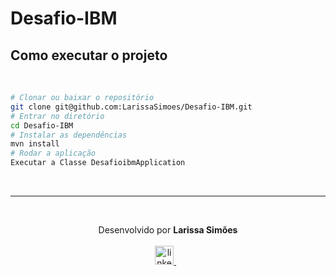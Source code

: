 # Desafio-IBM

 ## Como executar o projeto

<br/>

```bash
# Clonar ou baixar o repositório
git clone git@github.com:LarissaSimoes/Desafio-IBM.git
# Entrar no diretório
cd Desafio-IBM
# Instalar as dependências
mvn install
# Rodar a aplicação
Executar a Classe DesafioibmApplication
```

<br /><hr /><br />

<p align='center'>
  Desenvolvido por <b>Larissa Simões</b>
  <br/><br/>

  <a href="https://www.linkedin.com/in/dev-larissa-carneiro-simoes/">
    <img alt="linkedIn" height="30px" src="https://i.imgur.com/TQRXxhT.png" />
  </a>
  &nbsp;&nbsp;
</p>
